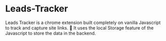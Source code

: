 # Leads-Tracker
 Leads Tracker is a chrome extension built completely on vanilla Javascript to track and capture site links.   It uses the local Storage feature of the Javascript to store the data in the backend.
